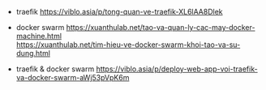 * traefik
https://viblo.asia/p/tong-quan-ve-traefik-XL6lAA8Dlek

* docker swarm
https://xuanthulab.net/tao-va-quan-ly-cac-may-docker-machine.html <br>
https://xuanthulab.net/tim-hieu-ve-docker-swarm-khoi-tao-va-su-dung.html

* traefik & docker swarm
https://viblo.asia/p/deploy-web-app-voi-traefik-va-docker-swarm-aWj53pVpK6m
